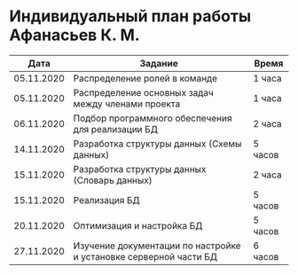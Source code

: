 # Индивидуальный план работы Афанасьев К. М.


| Дата           | Задание                                              | Время     |  
|----------------|------------------------------------------------------|-----------|
| 05.11.2020     | Распределение ролей в команде                        | 1 часа    |
| 05.11.2020     | Распределение основных задач между членами проекта   | 1 часа    |
| 06.11.2020     | Подбор программного обеспечения для реализации БД    | 2 часа    |
| 14.11.2020     | Разработка структуры данных (Схемы данных)          | 5 часов   |
| 15.11.2020     | Разработка структуры данных (Словарь данных)         | 2 часа    |
| 15.11.2020     | Реализация БД                                        | 5 часов   |
| 20.11.2020     | Оптимизация и настройка БД                           | 5 часов   |
| 27.11.2020     | Изучение документации по настройке и установке серверной части БД | 6 часов   |

